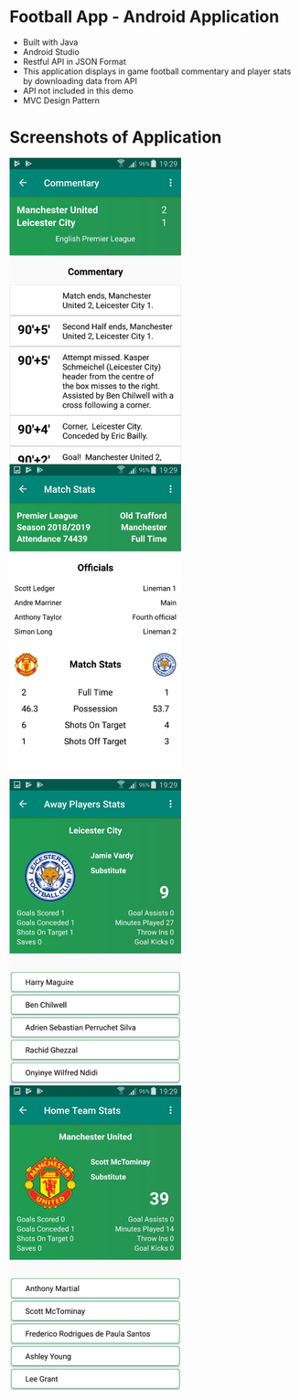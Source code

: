 # Football App - Android Application
- Built with Java
- Android Studio
- Restful API in JSON Format
- This application displays in game football commentary and player stats by downloading data from API
- API not included in this demo
- MVC Design Pattern

# Screenshots of Application

<img src="Screenshots/image0.jpeg" width=300> <img src="Screenshots/image1.jpeg" width=300>


<img src="Screenshots/image2.jpeg" width=300> <img src="Screenshots/image3.jpeg" width=300>
